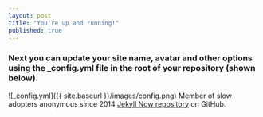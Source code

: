 ```yaml
---
layout: post
title: "You're up and running!"
published: true
---
```


### Next you can update your site name, avatar and other options using the _config.yml file in the root of your repository (shown below).

![_config.yml]({{ site.baseurl }}/images/config.png)
Member of slow adopters anonymous since 2014 [Jekyll Now repository](https://github.com/barryclark/jekyll-now) on GitHub.
